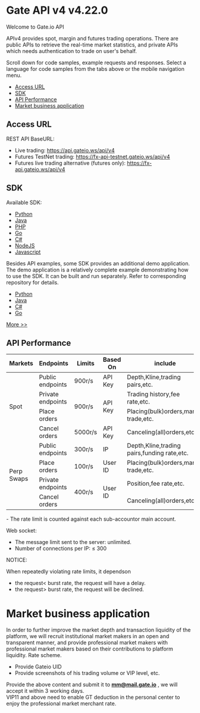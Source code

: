# Gate API v4 v4.22.0
Welcome to Gate.io API

APIv4 provides spot, margin and futures trading operations. There are public APIs to retrieve the real-time market statistics, and private APIs which needs authentication to trade on user's behalf.

Scroll down for code samples, example requests and responses. Select a language for code samples from the tabs above or the mobile navigation menu.  
- [Access URL](#Access-URL)  
- [SDK](#SDK)  
- [API Performance](#API-Performance)  
- [Market business application](#Market-business-application)

## Access URL
REST API BaseURL:

- Live trading: https://api.gateio.ws/api/v4
- Futures TestNet trading: https://fx-api-testnet.gateio.ws/api/v4
- Futures live trading alternative (futures only): https://fx-api.gateio.ws/api/v4      


## SDK
Available SDK:

- [Python](https://github.com/gateio/gateapi-python "Python")
- [Java](https://github.com/gateio/gateapi-java "Java")
- [PHP](https://github.com/gateio/gateapi-php "PHP")
- [Go](https://github.com/gateio/gateapi-go "Go")
- [C#](https://github.com/gateio/gateapi-csharp "C#")
- [NodeJS](https://github.com/gateio/gateapi-nodejs "NodeJS")
- [Javascript](https://github.com/gateio/gateapi-js "Javascript")

Besides API examples, some SDK provides an additional demo application. The demo application is a relatively complete example demonstrating how to use the SDK. It can be built and run separately. Refer to corresponding repository for details.

- [Python](https://github.com/gateio/gateapi-python/tree/master/example "Python")
- [Java](https://github.com/gateio/gateapi-java/tree/master/example "Java")
- [C#](https://github.com/gateio/gateapi-csharp/tree/master/example "C#")
- [Go](https://github.com/gateio/gateapi-go/tree/master/_example "Go")

[More >>](https://www.gate.io/docs/developers/apiv4/en/ "More >>")

## API Performance
<table>
    <thead>
        <tr>
            <th>Markets</th>
            <th>Endpoints</th>
            <th>Limits</th>
            <th>Based On</th>
            <th>include</th>
        </tr>
    </thead>
    <tbody>
        <tr>
            <td rowspan=4>Spot</td>
            <td >Public endpoints</td>
            <td >900r/s</td>
            <td >API Key</td>
        	  <td > Depth,Kline,trading pairs,etc.</td>
        </tr>
        <tr>
            <td>Private endpoints</td>
            <td rowspan=2>900r/s</td>
            <td rowspan=2>API Key</td>
            <td> Trading history,fee rate,etc.</td>
        </tr>
        <tr>
        	<td>Place orders</td>
        	<td>Placing(bulk)orders,margin trade,etc.
        </tr>
        <tr>
        	<td> Cancel orders</td>
        	<td> 5000r/s </td>
        	<td> API Key </td>
        	<td>Canceling(all)orders,etc.</td>
        </tr>
        <tr>
            <td rowspan=4>Perp Swaps</td>
            <td >Public endpoints</td>
            <td >300r/s</td>
            <td >IP</td>
        	  <td > Depth,Kline,trading pairs,funding rate,etc.</td>
        </tr>
        <tr>
        	<td>Place orders</td>
        	<td rowspan=1>100r/s</td>
          <td rowspan=1>User ID</td>
        	<td> Placing(bulk)orders,margin trade,etc.
        </tr>
        <tr>
            <td>Private endpoints</td>
            <td rowspan=3>400r/s</td>
            <td rowspan=3>User ID</td>
            <td>Position,fee rate,etc.</td>
        </tr>
        	<td> Cancel orders</td>
        	<td> Canceling(all)orders,etc.</td>
        </tr>
    </tbody>
</table>
- The rate limit is counted against each sub-accountor main account.</br> 

Web socket:

- The message limit sent to the server: unlimited.
-  Number of connections per IP: ≤ 300

NOTICE:

When repeatedly violating rate limits, it dependson

- the request< burst rate, the request will have a delay.
- the request> burst rate, the request will be declined.

# Market business application

In order to further improve the market depth and transaction liquidity of the platform, we will recruit institutional market makers in an open and transparent manner, and provide professional market makers with professional market makers based on their contributions to platform liquidity. Rate scheme.

- Provide Gateio UID
- Provide screenshots of his trading volume or VIP level, etc.

Provide the above content and submit it to <b>mm@mail.gate.io</b> , we will accept it within 3 working days.</br>
VIP11 and above need to enable GT deduction in the personal center to enjoy the professional market merchant rate.

